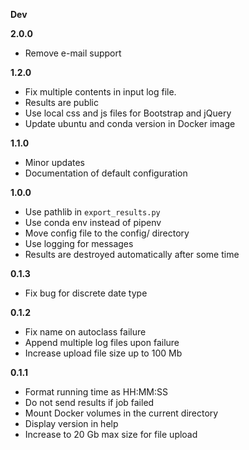 **Dev**

**2.0.0**
- Remove e-mail support

**1.2.0**
- Fix multiple contents in input log file.
- Results are public
- Use local css and js files for Bootstrap and jQuery
- Update ubuntu and conda version in Docker image

**1.1.0**
- Minor updates
- Documentation of default configuration 
  
**1.0.0**
- Use pathlib in `export_results.py`
- Use conda env instead of pipenv
- Move config file to the config/ directory
- Use logging for messages
- Results are destroyed automatically after some time

**0.1.3**
- Fix bug for discrete date type

**0.1.2**
- Fix name on autoclass failure
- Append multiple log files upon failure
- Increase upload file size up to 100 Mb

**0.1.1**
- Format running time as HH:MM:SS
- Do not send results if job failed
- Mount Docker volumes in the current directory
- Display version in help
- Increase to 20 Gb max size for file upload
